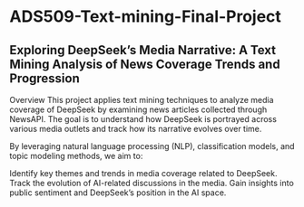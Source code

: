 # ADS509-Text-mining-Final-Project

## Exploring DeepSeek’s Media Narrative: A Text Mining Analysis of News Coverage Trends and Progression
Overview
This project applies text mining techniques to analyze media coverage of DeepSeek by examining news articles collected through NewsAPI. The goal is to understand how DeepSeek is portrayed across various media outlets and track how its narrative evolves over time.

By leveraging natural language processing (NLP), classification models, and topic modeling methods, we aim to:

Identify key themes and trends in media coverage related to DeepSeek.
Track the evolution of AI-related discussions in the media.
Gain insights into public sentiment and DeepSeek’s position in the AI space.
